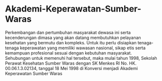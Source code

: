 # Akademi-Keperawatan-Sumber-Waras
Perkembangan dan pertumbuhan masyarakat dewasa ini serta kecenderungan dimasa yang akan datang membutuhkan pelayanan kesehatan yang bermutu dan kompleks. Untuk itu perlu disiapkan tenaga-tenaga keperawatan yang memiliki wawasan nasional, sikap etis serta kemampuan profesional sesuai dengan kebutuhan masyarakat. Sehubungan untuk memenuhi hal tersebut, maka mulai tahun 1998, Sekolah Perawat Kesehatan Sumber Waras dengan SK Menkes RI No. HK. 00.06.1.3.02134, tanggal 18 Mei 1998 di Konversi menjadi Akademi Keperawatan Sumber Waras 

